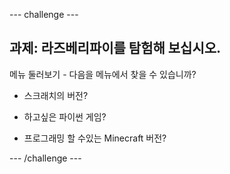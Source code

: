 \--- challenge \---

## 과제: 라즈베리파이를 탐험해 보십시오.

메뉴 둘러보기 - 다음을 메뉴에서 찾을 수 있습니까?

+ 스크래치의 버전?

+ 하고싶은 파이썬 게임?

+ 프로그래밍 할 수있는 Minecraft 버전?

\--- /challenge \---